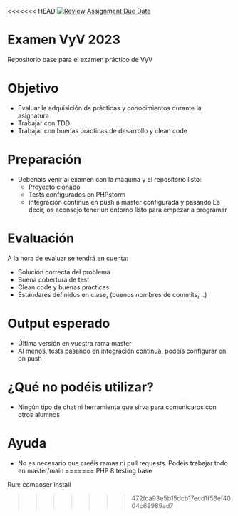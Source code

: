 <<<<<<< HEAD
[![Review Assignment Due Date](https://classroom.github.com/assets/deadline-readme-button-24ddc0f5d75046c5622901739e7c5dd533143b0c8e959d652212380cedb1ea36.svg)](https://classroom.github.com/a/AuEsQtrg)
# Examen VyV 2023
Repositorio base para el examen práctico de VyV

# Objetivo
- Evaluar la adquisición de prácticas y conocimientos durante la asignatura
- Trabajar con TDD
- Trabajar con buenas prácticas de desarrollo y clean code

# Preparación
- Deberíais venir al examen con la máquina y el repositorio listo:
  - Proyecto clonado
  - Tests configurados en PHPstorm 
  - Integración continua en push a master configurada y pasando
Es decir, os aconsejo tener un entorno listo para empezar a programar

# Evaluación
A la hora de evaluar se tendrá en cuenta:
- Solución correcta del problema
- Buena cobertura de test
- Clean code y buenas prácticas
- Estándares definidos en clase, (buenos nombres de commits, ..)

# Output esperado
- Última versión en vuestra rama master
- Al menos, tests pasando en integración continua, podéis configurar en on push

# ¿Qué no podéis utilizar?
- Ningún tipo de chat ni herramienta que sirva para comunicaros con otros alumnos 

# Ayuda
- No es necesario que creéis ramas ni pull requests. Podéis trabajar todo en master/main
=======
PHP 8 testing base

Run: composer install
>>>>>>> 472fca93e5b15dcb17ecd1f56ef4004c69989ad7
